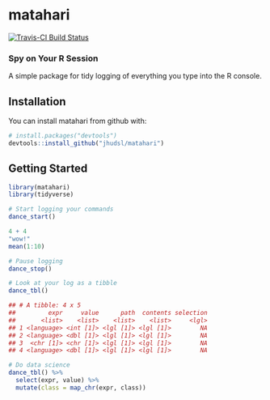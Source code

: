 # matahari

[![Travis-CI Build Status](https://travis-ci.org/jhudsl/matahari.svg?branch=master)](https://travis-ci.org/jhudsl/matahari)

### Spy on Your R Session

A simple package for tidy logging of everything you type into the R console.

## Installation

You can install matahari from github with:

```R
# install.packages("devtools")
devtools::install_github("jhudsl/matahari")
```

## Getting Started

```R
library(matahari)
library(tidyverse)

# Start logging your commands
dance_start()

4 + 4
"wow!"
mean(1:10)

# Pause logging
dance_stop()

# Look at your log as a tibble
dance_tbl()

## # A tibble: 4 x 5
##         expr     value      path  contents selection
##       <list>    <list>    <list>    <list>     <lgl>
## 1 <language> <int [1]> <lgl [1]> <lgl [1]>        NA
## 2 <language> <dbl [1]> <lgl [1]> <lgl [1]>        NA
## 3  <chr [1]> <chr [1]> <lgl [1]> <lgl [1]>        NA
## 4 <language> <dbl [1]> <lgl [1]> <lgl [1]>        NA

# Do data science
dance_tbl() %>%
  select(expr, value) %>%
  mutate(class = map_chr(expr, class))
```
